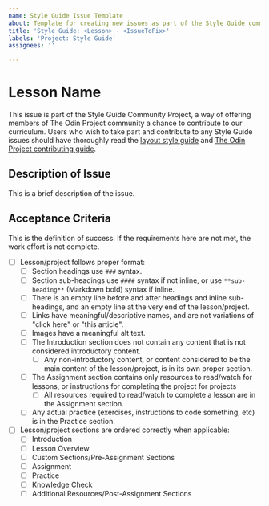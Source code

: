 ```yaml
---
name: Style Guide Issue Template
about: Template for creating new issues as part of the Style Guide community project
title: 'Style Guide: <Lesson> - <IssueToFix>'
labels: 'Project: Style Guide'
assignees: ''

---
```


# Lesson Name
This issue is part of the Style Guide Community Project, a way of offering members of The Odin Project community a chance to contribute to our curriculum. Users who wish to take part and contribute to any Style Guide issues should have thoroughly read the [layout style guide](https://github.com/TheOdinProject/curriculum/blob/main/LAYOUT_STYLE_GUIDE.md) and [The Odin Project contributing guide](https://github.com/TheOdinProject/theodinproject/blob/main/CONTRIBUTING.md).
  
## Description of Issue
This is a brief description of the issue.
  
## Acceptance Criteria
This is the definition of success. If the requirements here are not met, the work effort is not complete.
- [ ] Lesson/project follows proper format:
  - [ ] Section headings use `###` syntax.
  - [ ] Section sub-headings use `####` syntax if not inline, or use `**sub-heading**` (Markdown bold) syntax if inline.
  - [ ] There is an empty line before and after headings and inline sub-headings, and an empty line at the very end of the lesson/project.
  - [ ] Links have meaningful/descriptive names, and are not variations of "click here" or "this article".
  - [ ] Images have a meaningful alt text.
  - [ ] The Introduction section does not contain any content that is not considered introductory content.
    - [ ] Any non-introductory content, or content considered to be the main content of the lesson/project, is in its own proper section.
  - [ ] The Assignment section contains only resources to read/watch for lessons, or instructions for completing the project for projects
    - [ ] All resources required to read/watch to complete a lesson are in the Assignment section.
  - [ ] Any actual practice (exercises, instructions to code something, etc) is in the Practice section.
- [ ] Lesson/project sections are ordered correctly when applicable:
  - [ ] Introduction
  - [ ] Lesson Overview
  - [ ] Custom Sections/Pre-Assignment Sections
  - [ ] Assignment
  - [ ] Practice
  - [ ] Knowledge Check
  - [ ] Additional Resources/Post-Assignment Sections
